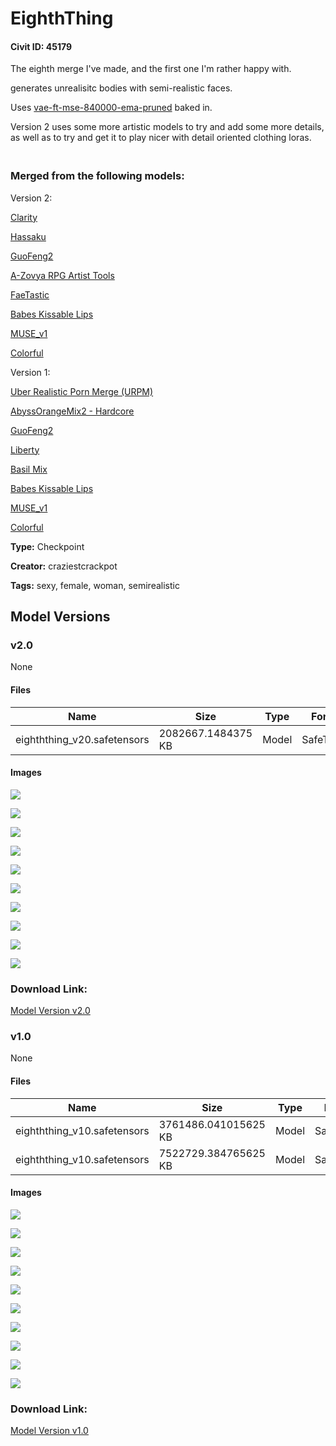 # EighthThing

#### Civit ID: 45179

<p>The eighth merge I've made, and the first one I'm rather happy with.</p><p>generates unrealisitc bodies with semi-realistic faces.</p><p>Uses <a target="_blank" rel="ugc" href="https://huggingface.co/stabilityai/sd-vae-ft-mse-original">vae-ft-mse-840000-ema-pruned</a> baked in.</p><p></p><p>Version 2 uses some more artistic models to try and add some more details, as well as to try and get it to play nicer with detail oriented clothing loras.</p><h3 id="merged-from-the-following-models"><br />Merged from the following models:</h3><p>Version 2:</p><p><a rel="ugc" href="https://civitai.com/models/5062?modelVersionId=34070">Clarity</a></p><p><a rel="ugc" href="https://civitai.com/models/2583?modelVersionId=62528">Hassaku</a></p><p><a rel="ugc" href="https://civitai.com/models/8470?modelVersionId=9986">GuoFeng2</a></p><p><a rel="ugc" href="https://civitai.com/models/8124?modelVersionId=38589">A-Zovya RPG Artist Tools</a></p><p><a rel="ugc" href="https://civitai.com/models/14065?modelVersionId=16553">FaeTastic</a></p><p><a rel="ugc" href="https://civitai.com/models/26566/babes-kissable-lips">Babes Kissable Lips</a></p><p><a target="_blank" rel="ugc" href="https://civitai.com/models/13564/musev1">MUSE_v1</a></p><p><a target="_blank" rel="ugc" href="https://civitai.com/models/7279?modelVersionId=51426">Colorful</a></p><p>Version 1:</p><p><a target="_blank" rel="ugc" href="https://civitai.com/models/2661/uber-realistic-porn-merge-urpm">Uber Realistic Porn Merge (URPM)</a></p><p><a target="_blank" rel="ugc" href="https://civitai.com/models/4451/abyssorangemix2-hardcore">AbyssOrangeMix2 - Hardcore</a></p><p><a target="_blank" rel="ugc" href="https://civitai.com/models/8470?modelVersionId=9986">GuoFeng2</a></p><p><a target="_blank" rel="ugc" href="https://civitai.com/models/5935/liberty">Liberty</a></p><p><a target="_blank" rel="ugc" href="https://huggingface.co/nuigurumi/basil_mix">Basil Mix</a></p><p><a target="_blank" rel="ugc" href="https://civitai.com/models/26566/babes-kissable-lips">Babes Kissable Lips</a></p><p><a target="_blank" rel="ugc" href="https://civitai.com/models/13564/musev1">MUSE_v1</a></p><p><a target="_blank" rel="ugc" href="https://civitai.com/models/7279?modelVersionId=37432">Colorful</a></p>

**Type:** Checkpoint

**Creator:** craziestcrackpot

**Tags:** sexy, female, woman, semirealistic

## Model Versions

### v2.0

None

#### Files

| Name | Size | Type | Format | Download Url | AutoV1 | AutoV2 | SHA256 | CRC32 | BLAKE3 |
| --- | --- | --- | --- | --- | --- | --- | --- | --- | --- |
| eighththing_v20.safetensors | 2082667.1484375 KB | Model | SafeTensor | https://civitai.com/api/download/models/82459 | D53F5E7D | C8374F5B95 | C8374F5B959793AD40DCBB3F221C5DADF844BF6F8050CD5950940F7C67E98E6A | F5703ADB | 392B3D62C4246EFB6BA96034D1A70A0F3963B425F665D8412534056F4DD1C311 |

#### Images

<p><img src="https://image.civitai.com/xG1nkqKTMzGDvpLrqFT7WA/a1bcdc8c-45af-4c32-89bd-e476a949d0a3/width=450/928939.jpeg" /></p>

<p><img src="https://image.civitai.com/xG1nkqKTMzGDvpLrqFT7WA/49dba661-625e-4d05-85b2-005d3e55d7b4/width=450/928803.jpeg" /></p>

<p><img src="https://image.civitai.com/xG1nkqKTMzGDvpLrqFT7WA/986c76fd-a367-4c74-8dc3-b07f3ee73efc/width=450/928793.jpeg" /></p>

<p><img src="https://image.civitai.com/xG1nkqKTMzGDvpLrqFT7WA/e36a41ba-beaf-4f40-a0a5-692c61c3a45a/width=450/928794.jpeg" /></p>

<p><img src="https://image.civitai.com/xG1nkqKTMzGDvpLrqFT7WA/52995790-fd5f-423e-8187-fe2a281ec2fe/width=450/928795.jpeg" /></p>

<p><img src="https://image.civitai.com/xG1nkqKTMzGDvpLrqFT7WA/c061c6a4-eea4-4c45-be47-e5a4f4a2017e/width=450/928802.jpeg" /></p>

<p><img src="https://image.civitai.com/xG1nkqKTMzGDvpLrqFT7WA/766800bb-316c-43dd-aecf-7a88577d2e41/width=450/928806.jpeg" /></p>

<p><img src="https://image.civitai.com/xG1nkqKTMzGDvpLrqFT7WA/5684fef8-f065-4b62-a94c-4367fc49dc86/width=450/928805.jpeg" /></p>

<p><img src="https://image.civitai.com/xG1nkqKTMzGDvpLrqFT7WA/b487c71b-a4a5-4803-a27f-f182515afd45/width=450/928808.jpeg" /></p>

<p><img src="https://image.civitai.com/xG1nkqKTMzGDvpLrqFT7WA/1db752e1-dc43-44b9-ab73-ba18370f4ff4/width=450/928814.jpeg" /></p>

### Download Link:

[Model Version v2.0](https://civitai.com/api/download/models/82459)

### v1.0

None

#### Files

| Name | Size | Type | Format | Download Url | AutoV1 | AutoV2 | SHA256 | CRC32 | BLAKE3 |
| --- | --- | --- | --- | --- | --- | --- | --- | --- | --- |
| eighththing_v10.safetensors | 3761486.041015625 KB | Model | SafeTensor | https://civitai.com/api/download/models/49797 | D1F24FE3 | 5E0D636EED | 5E0D636EED9501145681B2705EFC76571617218C4FE6DE771A0C6FC76E04700F | 9D3A18CE | DFC35E88F67E2C036FEC31052C743DE81F127B169C5C85C2C87CDF0796B00D9A |
| eighththing_v10.safetensors | 7522729.384765625 KB | Model | SafeTensor | https://civitai.com/api/download/models/49797?type=Model&format=SafeTensor&size=full&fp=fp32 | 82C59299 | D13F5EBF02 | D13F5EBF020981B9ABB441F12C4DB8743C453DEA9355D6DFA5F979C9AC971DEC | 6DB2BF73 | 98E27C7DDE324E76C1E99C77277DAFE6B685474888782F9C63A9868B0EA4CF5C |

#### Images

<p><img src="https://image.civitai.com/xG1nkqKTMzGDvpLrqFT7WA/951912e5-b8d3-4bfc-859f-4f4b9acfcb44/width=450/806751.jpeg" /></p>

<p><img src="https://image.civitai.com/xG1nkqKTMzGDvpLrqFT7WA/1cd19df5-960b-4acd-8196-1953b7665687/width=450/806750.jpeg" /></p>

<p><img src="https://image.civitai.com/xG1nkqKTMzGDvpLrqFT7WA/735aebd7-6024-4ca8-bcc3-b6f706d8c965/width=450/806749.jpeg" /></p>

<p><img src="https://image.civitai.com/xG1nkqKTMzGDvpLrqFT7WA/5473ed5b-e77d-4d1a-9879-7ac5e7e1d57c/width=450/806752.jpeg" /></p>

<p><img src="https://image.civitai.com/xG1nkqKTMzGDvpLrqFT7WA/de35ba20-02fc-4f3d-838d-fdc9e258a575/width=450/806753.jpeg" /></p>

<p><img src="https://image.civitai.com/xG1nkqKTMzGDvpLrqFT7WA/206317d8-28ba-4c17-bb0c-62f8e6657bb4/width=450/806754.jpeg" /></p>

<p><img src="https://image.civitai.com/xG1nkqKTMzGDvpLrqFT7WA/21088094-41ee-4900-8b05-053601c30d93/width=450/806760.jpeg" /></p>

<p><img src="https://image.civitai.com/xG1nkqKTMzGDvpLrqFT7WA/a44a3be3-beda-4b03-8424-b48685515daa/width=450/806759.jpeg" /></p>

<p><img src="https://image.civitai.com/xG1nkqKTMzGDvpLrqFT7WA/f1256604-3c89-4396-9ddb-7316c546c8c3/width=450/806763.jpeg" /></p>

<p><img src="https://image.civitai.com/xG1nkqKTMzGDvpLrqFT7WA/1f4b9989-6f79-402e-8e27-a27e07b56a9e/width=450/806761.jpeg" /></p>

### Download Link:

[Model Version v1.0](https://civitai.com/api/download/models/49797)

